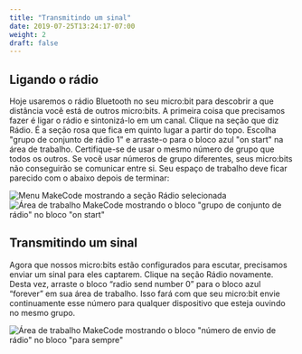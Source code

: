 ```yaml
---
title: "Transmitindo um sinal"
date: 2019-07-25T13:24:17-07:00
weight: 2
draft: false
---
```


## Ligando o rádio

Hoje usaremos o rádio Bluetooth no seu micro:bit para descobrir a que distância você está de outros micro:bits. A primeira coisa que precisamos fazer é ligar o rádio e sintonizá-lo em um canal. Clique na seção que diz Rádio. É a seção rosa que fica em quinto lugar a partir do topo. Escolha "grupo de conjunto de rádio 1" e arraste-o para o bloco azul "on start" na área de trabalho. Certifique-se de usar o mesmo número de grupo que todos os outros. Se você usar números de grupo diferentes, seus micro:bits não conseguirão se comunicar entre si. Seu espaço de trabalho deve ficar parecido com o abaixo depois de terminar:

![Menu MakeCode mostrando a seção Rádio selecionada](../img/radioMenu.png)
![Área de trabalho MakeCode mostrando o bloco "grupo de conjunto de rádio" no bloco "on start"](../img/setRadioGroup.png)

## Transmitindo um sinal

Agora que nossos micro:bits estão configurados para escutar, precisamos enviar um sinal para eles captarem. Clique na seção Rádio novamente. Desta vez, arraste o bloco “radio send number 0” para o bloco azul “forever” em sua área de trabalho. Isso fará com que seu micro:bit envie continuamente esse número para qualquer dispositivo que esteja ouvindo no mesmo grupo.

![Área de trabalho MakeCode mostrando o bloco "número de envio de rádio" no bloco "para sempre"](../img/radioSendNumber.png)
